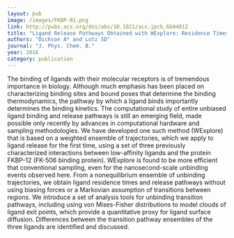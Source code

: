 ```yaml
---
layout: pub
image: /images/FKBP-01.png
link: http://pubs.acs.org/doi/abs/10.1021/acs.jpcb.6b04012
title: "Ligand Release Pathways Obtained with WExplore: Residence Times and Mechanisms"
authors: "Dickson A* and Lotz SD"
journal: "J. Phys. Chem. B."
year: 2016
category: publication
---
```

The binding of ligands with their molecular receptors is of tremendous importance in biology. Although much emphasis has been placed on characterizing binding sites and bound poses that determine the binding thermodynamics, the pathway by which a ligand binds importantly determines the binding kinetics. The computational study of entire unbiased ligand binding and release pathways is still an emerging field, made possible only recently by advances in computational hardware and sampling methodologies. We have developed one such method (WExplore) that is based on a weighted ensemble of trajectories, which we apply to ligand release for the first time, using a set of three previously characterized interactions between low-affinity ligands and the protein FKBP-12 (FK-506 binding protein). WExplore is found to be more efficient that conventional sampling, even for the nanosecond-scale unbinding events observed here. From a nonequilibrium ensemble of unbinding trajectories, we obtain ligand residence times and release pathways without using biasing forces or a Markovian assumption of transitions between regions. We introduce a set of analysis tools for unbinding transition pathways, including using von Mises-Fisher distributions to model clouds of ligand exit points, which provide a quantitative proxy for ligand surface diffusion. Differences between the transition pathway ensembles of the three ligands are identified and discussed.

